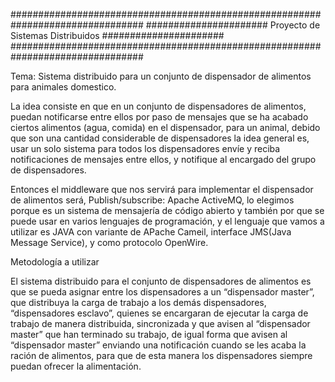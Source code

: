 ################################################################################
###################### Proyecto de  Sistemas Distribuidos ######################
################################################################################

Tema: Sistema distribuido para un conjunto de dispensador de alimentos para animales domestico.

La idea consiste en que en un conjunto de dispensadores de alimentos, puedan notificarse entre ellos por paso de mensajes que se ha acabado ciertos alimentos (agua, comida) en el dispensador, para un animal, debido que son una cantidad considerable de dispensadores la idea general es, usar un solo sistema para todos los dispensadores envíe y reciba notificaciones de mensajes entre ellos, y  notifique al encargado del grupo de dispensadores.

Entonces el middleware que nos servirá para implementar el dispensador de alimentos  será, Publish/subscribe: Apache ActiveMQ, lo elegimos porque es un sistema de mensajería de código abierto y también por que se puede usar en varios lenguajes de programación, y el lenguaje que vamos a utilizar es JAVA con variante de APache Cameil, interface JMS(Java Message Service), y  como protocolo OpenWire. 

Metodología a utilizar

El sistema distribuido para el conjunto de dispensadores de alimentos es que se pueda asignar entre los dispensadores a un “dispensador master”, que distribuya la carga de trabajo a los demás dispensadores, “dispensadores esclavo”, quienes se encargaran de ejecutar la carga de trabajo de manera distribuida, sincronizada y que avisen al “dispensador master” que han terminado su trabajo, de igual forma que avisen al “dispensador master” enviando una notificación cuando se les acaba la ración de alimentos, para que de esta manera los dispensadores siempre puedan ofrecer la alimentación.
 



